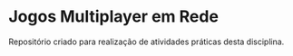 Jogos Multiplayer em Rede
=========================

Repositório criado para realização de atividades práticas desta disciplina.


